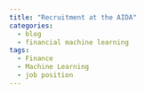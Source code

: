 ```yaml
---
title: "Recruitment at the AIDA"
categories:
  - blog
  - financial machine learning
tags:
  - Finance
  - Machine Learning
  - job position
---
```

